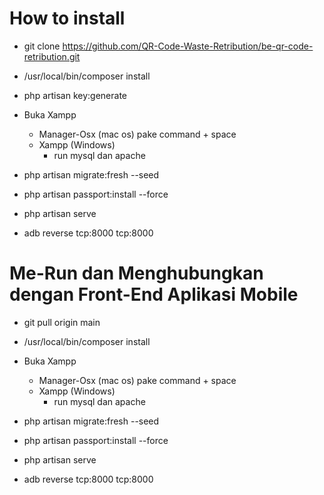 # How to install

- git clone https://github.com/QR-Code-Waste-Retribution/be-qr-code-retribution.git
- /usr/local/bin/composer install
- php artisan key:generate
- Buka Xampp 
    - Manager-Osx (mac os) pake command + space
    - Xampp (Windows)        
        - run mysql dan apache

- php artisan migrate:fresh --seed
- php artisan passport:install --force
- php artisan serve
- adb reverse tcp:8000 tcp:8000



# Me-Run dan Menghubungkan dengan Front-End Aplikasi Mobile
- git pull origin main
- /usr/local/bin/composer install
- Buka Xampp 
    - Manager-Osx (mac os) pake command + space
    - Xampp (Windows)
        - run mysql dan apache

- php artisan migrate:fresh --seed
- php artisan passport:install --force
- php artisan serve
- adb reverse tcp:8000 tcp:8000
